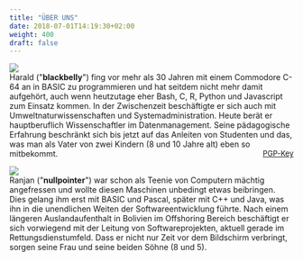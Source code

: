 ```yaml
---
title: "ÜBER UNS"
date: 2018-07-01T14:19:30+02:00
weight: 400
draft: false
---
```


<div class="avatarpicdiv">
	<img class="avatarpic" src="../haraldpic.jpeg" />
</div>

<div> Harald ("<b>blackbelly</b>") fing vor mehr als 30 Jahren mit einem Commodore C-64 an
in BASIC zu programmieren und hat seitdem nicht mehr damit aufgehört,
auch wenn heutzutage eher Bash, C, R, Python und Javascript zum
Einsatz kommen. In der Zwischenzeit beschäftigte er sich auch mit
Umweltnaturwissenschaften und Systemadministration. Heute berät
er hauptberuflich Wissenschaftler im Datenmanagement. Seine
pädagogische Erfahrung beschränkt sich bis jetzt auf das Anleiten von
Studenten und das, was man als Vater von zwei Kindern (8 und 10 Jahre
alt) eben so mitbekommt.  <span style="font-size:small;float:right;"><a href="../pgp.asc">PGP-Key</a></span></div>

<p style="clear:both;"></p>

<div class="avatarpicdiv">
	<img class="avatarpic" src="/ranjanpic.jpg" />
</div>

<div>Ranjan ("<b>nullpointer</b>") war schon als Teenie von Computern mächtig
angefressen und wollte diesen Maschinen unbedingt etwas
beibringen. Dies gelang ihm erst mit BASIC und Pascal, später mit C++
und Java, was ihn in die unendlichen Weiten der Softwareentwicklung
führte. Nach einem längeren Auslandaufenthalt in Bolivien im
Offshoring Bereich beschäftigt er sich vorwiegend mit der Leitung von
Softwareprojekten, aktuell gerade im Rettungsdienstumfeld. Dass er
nicht nur Zeit vor dem Bildschirm verbringt, sorgen seine Frau und
seine beiden Söhne (8 und 5).</div>
